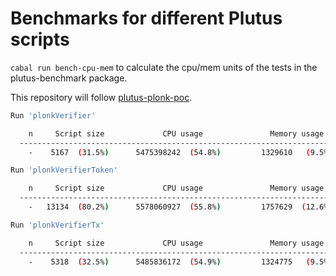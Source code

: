 # Benchmarks for different Plutus scripts

`cabal run bench-cpu-mem`        to calculate the cpu/mem units of the tests in the plutus-benchmark package.

This repository will follow [plutus-plonk-poc](https://github.com/perturbing/plutus-plonk-poc).

```bash
Run 'plonkVerifier'

    n     Script size             CPU usage               Memory usage
  ----------------------------------------------------------------------
    -    5167  (31.5%)      5475398242  (54.8%)         1329610   (9.5%)
```

```bash
Run 'plonkVerifierToken'

    n     Script size             CPU usage               Memory usage
  ----------------------------------------------------------------------
    -   13134  (80.2%)      5578060927  (55.8%)         1757629  (12.6%)
```

```bash
Run 'plonkVerifierTx'

    n     Script size             CPU usage               Memory usage
  ----------------------------------------------------------------------
    -    5318  (32.5%)      5485836172  (54.9%)         1324775   (9.5%)
```